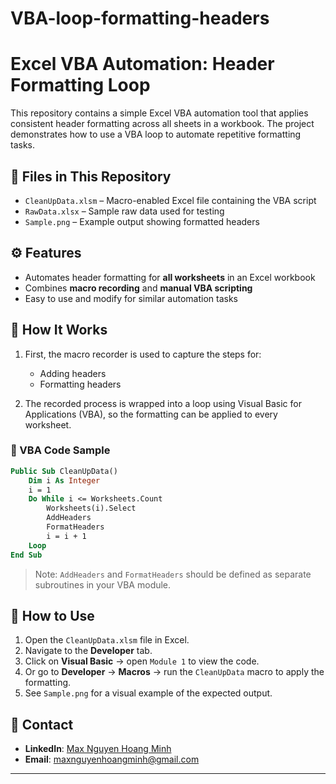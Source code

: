 # VBA-loop-formatting-headers


# Excel VBA Automation: Header Formatting Loop

This repository contains a simple Excel VBA automation tool that applies consistent header formatting across all sheets in a workbook. The project demonstrates how to use a VBA loop to automate repetitive formatting tasks.

## 📂 Files in This Repository

- `CleanUpData.xlsm` – Macro-enabled Excel file containing the VBA script
- `RawData.xlsx` – Sample raw data used for testing
- `Sample.png` – Example output showing formatted headers

## ⚙️ Features

- Automates header formatting for **all worksheets** in an Excel workbook
- Combines **macro recording** and **manual VBA scripting**
- Easy to use and modify for similar automation tasks

## 🔁 How It Works

1. First, the macro recorder is used to capture the steps for:
   - Adding headers
   - Formatting headers

2. The recorded process is wrapped into a loop using Visual Basic for Applications (VBA), so the formatting can be applied to every worksheet.

### 🧠 VBA Code Sample

```vb
Public Sub CleanUpData()
    Dim i As Integer
    i = 1
    Do While i <= Worksheets.Count
        Worksheets(i).Select
        AddHeaders
        FormatHeaders
        i = i + 1
    Loop
End Sub
````

> Note: `AddHeaders` and `FormatHeaders` should be defined as separate subroutines in your VBA module.

## 🚀 How to Use

1. Open the `CleanUpData.xlsm` file in Excel.
2. Navigate to the **Developer** tab.
3. Click on **Visual Basic** → open `Module 1` to view the code.
4. Or go to **Developer** → **Macros** → run the `CleanUpData` macro to apply the formatting.
5. See `Sample.png` for a visual example of the expected output.

## 📧 Contact

* **LinkedIn**: [Max Nguyen Hoang Minh](https://www.linkedin.com/in/max-nguyen-hoang-minh)
* **Email**: [maxnguyenhoangminh@gmail.com](mailto:maxnguyenhoangminh@gmail.com)

---



